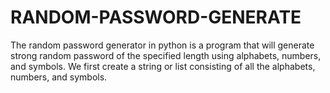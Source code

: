 # RANDOM-PASSWORD-GENERATE

The random password generator in python is a program that will generate strong random
password of the specified length using alphabets, numbers, and symbols. We first
create a string or list consisting of all the alphabets, numbers, and symbols.
